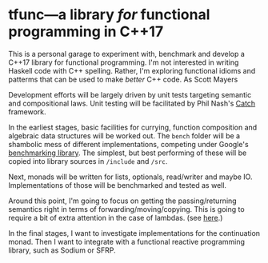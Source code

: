 # tfunc—a library *for* functional programming in C++17

This is a personal garage to experiment with, benchmark and develop a C++17 library for functional programming. I'm not interested in writing Haskell code with C++ spelling. Rather, I'm exploring functional idioms and patterms that can be used to make *better* C++ code. As Scott Mayers

Development efforts will be largely driven by unit tests targeting semantic
 and compositional laws. Unit testing will be facilitated by Phil Nash's [Catch](https://github.com/philsquared/Catch) framework.

In the earliest stages, basic facilities for currying, function composition and algebraic data structures will be worked out. The `bench` folder will be a shambolic mess of different implementations, competing under Google's [benchmarking library](https://github.com/google/benchmark). The simplest, but best performing of these will be copied into library sources in `/include` and `/src`.

Next, monads will be written for lists, optionals, read/writer and maybe IO. Implementations of those will be benchmarked and tested as well.

Around this point, I'm going to focus on getting the passing/returning semantics right in terms of forwarding/moving/copying. This is going to require a bit of extra attention in the case of lambdas. (see [here]( https://vittorioromeo.info/index/blog/capturing_perfectly_forwarded_objects_in_lambdas.html).)

In the final stages, I want to investigate implementations for the continuation monad. Then I want to integrate with a functional reactive programming library, such as Sodium or SFRP.
